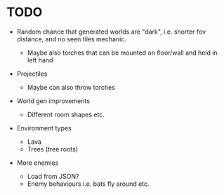 TODO
====

- Random chance that generated worlds are "dark", i.e. shorter fov distance, and
  no seen tiles mechanic.
  - Maybe also torches that can be mounted on floor/wall and held in left hand


- Projectiles
  - Maybe can also throw torches


- World gen improvements
  - Different room shapes etc.


- Environment types
  - Lava
  - Trees (tree roots)


- More enemies
  - Load from JSON?
  - Enemy behaviours i.e. bats fly around etc.
